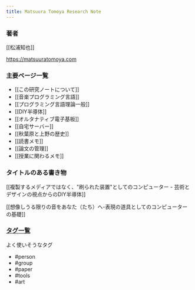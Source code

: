```yaml
---
title: Matsuura Tomoya Research Note 
---
```


### 著者

[[松浦知也]]

https://matsuuratomoya.com

### 主要ページ一覧

- [[この研究ノートについて]]
- [[音楽プログラミング言語]]
- [[プログラミング言語理論一般]]
- [[DIY半導体]]
- [[オルタナティブ電子基板]]
- [[自宅サーバー]]
- [[秋葉原と上野の歴史]]
- [[読書メモ]]
- [[論文の管理]]
- [[授業に関わるメモ]]


### タイトルのある書き物

[[複製するメディアではなく、"刷られた装置"としてのコンピューター -  芸術とデザインの視点からのDIY半導体]]

[[想像しうる限りの音をあなた（たち）へ-表現の道具としてのコンピューターの基礎]]

### [タグ一覧](/tags)

よく使いそうなタグ

- #person
- #group
- #paper
- #tools
- #art 